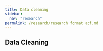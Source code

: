 ```yaml
---
title: Data cleaning
sidebar:
  nav: "research"
permalink: /research/research_format_atf.md
---
```

## Data Cleaning
